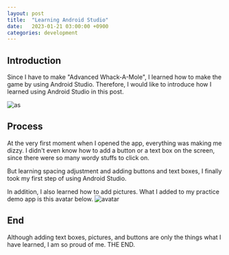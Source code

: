 ```yaml
---
layout: post
title:  "Learning Android Studio"
date:   2023-01-21 03:00:00 +0900
categories: development
---
```


## Introduction

Since I have to make "Advanced Whack-A-Mole", I learned how to make the game by using Android Studio. Therefore, I would like to introduce how I learned using Android Studio in this post.

![as](https://freepngimg.com/download/android/58550-mobile-development-android-studio-app-free-download-image.png)

## Process

At the very first moment when I opened the app, everything was making me dizzy. I didn't even know how to add a button or a text box on the screen, since there were so many wordy stuffs to click on.

But learning spacing adjustment and adding buttons and text boxes, I finally took my first step of using Android Studio.

In addition, I also learned how to add pictures. What I added to my practice demo app is this avatar below.
![avatar](https://i.stack.imgur.com/CpC9A.png)

## End

Although adding text boxes, pictures, and buttons are only the things what I have learned, I am so proud of me. THE END.
